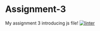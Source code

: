 # Assignment-3
My assignment 3 introducing js file!
[![linter](https://github.com/michael-the-boyer/Assignment-3/workflows/linter/badge.svg)](https://github.com/marketplace/actions/super-linter)

